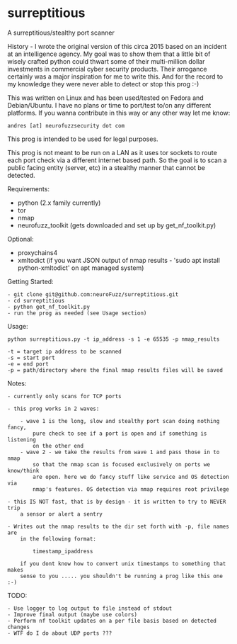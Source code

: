 # surreptitious

A surreptitious/stealthy port scanner

History - I wrote the original version of this circa 2015 based on an incident
at an intelligence agency. My goal was to show them that a little bit of wisely
crafted python could thwart some of their multi-million dollar investments in
commercial cyber security products. Their arrogance certainly was a major
inspiration for me to write this. And for the record to my knowledge they were
never able to detect or stop this prog :-)

This was written on Linux and has been used/tested on Fedora and Debian/Ubuntu.
I have no plans or time to port/test to/on any different platforms. If you wanna
contribute in this way or any other way let me know:

    andres [at] neurofuzzsecurity dot com

This prog is intended to be used for legal purposes.

This prog is not meant to be run on a LAN as it uses tor sockets to route each
port check via a different internet based path. So the goal is to scan a public
facing entity (server, etc) in a stealthy manner that cannot be detected.


Requirements:

- python (2.x family currently)
- tor
- nmap
- neurofuzz_toolkit (gets downloaded and set up by get_nf_toolkit.py)

Optional:

- proxychains4
- xmltodict (if you want JSON output of nmap results - 'sudo apt install python-xmltodict' on apt managed system)


Getting Started:

    - git clone git@github.com:neuroFuzz/surreptitious.git
    - cd surreptitious
    - python get_nf_toolkit.py
    - run the prog as needed (see Usage section)


Usage:

    python surreptitious.py -t ip_address -s 1 -e 65535 -p nmap_results

    -t = target ip address to be scanned
    -s = start port
    -e = end port
    -p = path/directory where the final nmap results files will be saved


Notes:

    - currently only scans for TCP ports

    - this prog works in 2 waves:

        - wave 1 is the long, slow and stealthy port scan doing nothing fancy,
            pure check to see if a port is open and if something is listening
            on the other end
        - wave 2 - we take the results from wave 1 and pass those in to nmap
            so that the nmap scan is focused exclusively on ports we know/think
            are open. here we do fancy stuff like service and OS detection via
            nmap's features. OS detection via nmap requires root privilege

    - this IS NOT fast, that is by design - it is written to try to NEVER trip
        a sensor or alert a sentry

    - Writes out the nmap results to the dir set forth with -p, file names are
        in the following format:

            timestamp_ipaddress

        if you dont know how to convert unix timestamps to something that makes
        sense to you ..... you shouldn't be running a prog like this one :-)

TODO:

    - Use logger to log output to file instead of stdout
    - Improve final output (maybe use colors)
    - Perform nf toolkit updates on a per file basis based on detected changes
    - WTF do I do about UDP ports ???
